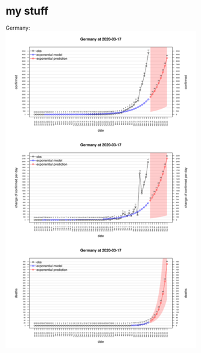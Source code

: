 # my stuff

Germany:
<br>
<img align="center" width="1000" src="Germany_confirmed.png">
<br>
<img align="center" width="1000" src="Germany_change_of_confirmed_per_day.png">
<br>
<img align="center" width="1000" src="Germany_deaths.png">
<br>
<br>

